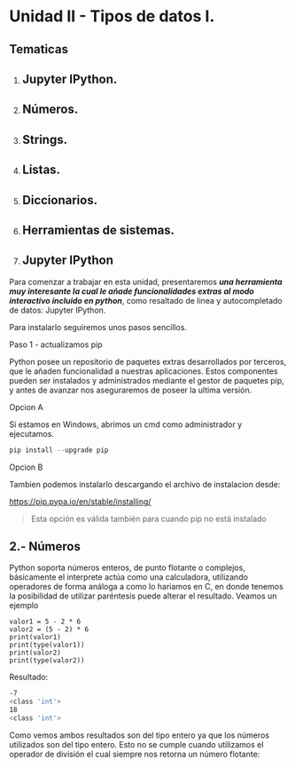 # Unidad II - Tipos de datos I.

## **Tematicas** 

1. ## **Jupyter IPython.**

2. ## **Números.**

3. ## **Strings.**

4. ## **Listas.**

5. ## **Diccionarios.**

6. ## **Herramientas de sistemas.**



1. ## **Jupyter IPython**

Para comenzar a trabajar en esta unidad, presentaremos ***una herramienta muy interesante la cual le añade funcionalidades extras al modo interactivo incluido en python***, como resaltado de linea y autocompletado de datos: Jupyter IPython.

Para instalarlo seguiremos unos pasos sencillos.

Paso 1 - actualizamos pip

Python posee un repositorio de paquetes extras desarrollados por terceros, que le añaden funcionalidad a nuestras aplicaciones. Estos componentes pueden ser instalados y administrados mediante el gestor de paquetes pip, y antes de avanzar nos aseguraremos de poseer la ultima versión.

Opcion A

Si estamos en Windows, abrimos un cmd como administrador y ejecutamos.

```python
pip install --upgrade pip
```

Opcion B

Tambien podemos instalarlo descargando el archivo de instalacion desde:

https://pip.pypa.io/en/stable/installing/

> Esta opción es válida también para cuando pip no está instalado

## **2.- Números** 

Python soporta números enteros, de punto flotante o complejos, básicamente el interprete actúa como una calculadora, utilizando operadores de forma análoga a como lo hariamos en C, en donde tenemos la posibilidad de utilizar paréntesis puede alterar el resultado. Veamos un ejemplo

```pyth
valor1 = 5 - 2 * 6
valor2 = (5 - 2) * 6
print(valor1)
print(type(valor1))
print(valor2)
print(type(valor2))
```

Resultado:

```bash
-7
<class 'int'>
18
<class 'int'>
```



Como vemos ambos resultados son del tipo entero ya que los números utilizados son del tipo entero. Esto no se cumple cuando utilizamos el operador de división el cual siempre nos retorna un número flotante:

